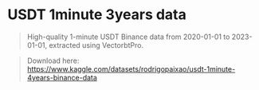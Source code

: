 # USDT 1minute 3years data

> High-quality 1-minute USDT Binance data from 2020-01-01 to 2023-01-01, extracted  using VectorbtPro.

> Download here: https://www.kaggle.com/datasets/rodrigopaixao/usdt-1minute-4years-binance-data
